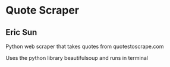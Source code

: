 # Quote Scraper
## Eric Sun

Python web scraper that takes quotes from quotestoscrape.com

Uses the python library beautifulsoup and runs in terminal


